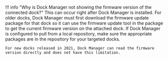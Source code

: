 !!! info "Why is Dock Manager not showing the firmware version of the connected dock?"
    This can occur right after Dock Manager is installed.  For older docks, Dock Manager must first download the firmware update package for that dock so it can use the firmware update tool in the package to get the current firmware version on the attached dock. If Dock Manager is configured to pull from a local repository, make sure the appropriate packages are in the repository for your targeted docks.

    For new docks released in 2021, Dock Manager can read the firmware version directly and does not have this limitation.
